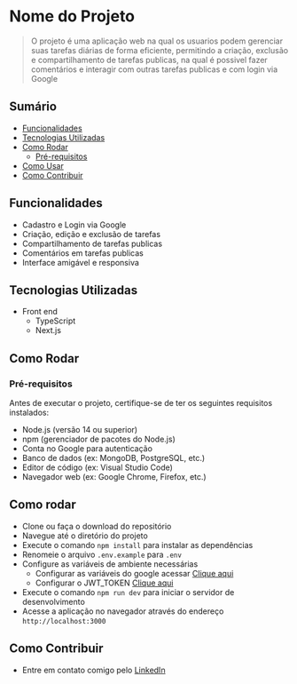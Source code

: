 #  Nome do Projeto

> O projeto é uma aplicação web na qual os usuarios podem gerenciar suas tarefas diárias de forma eficiente, permitindo a criação, exclusão e compartilhamento de tarefas publicas, na qual é possivel fazer comentários e interagir com outras tarefas publicas e com login via Google

## Sumário

- [Funcionalidades](#funcionalidades)
- [Tecnologias Utilizadas](#tecnologias-utilizadas)
- [Como Rodar](#como-rodar)
  - [Pré-requisitos](#pré-requisitos)
- [Como Usar](#como-usar)
- [Como Contribuir](#como-contribuir)


## Funcionalidades

- Cadastro e Login via Google
- Criação, edição e exclusão de tarefas
- Compartilhamento de tarefas publicas
- Comentários em tarefas publicas
- Interface amigável e responsiva

## Tecnologias Utilizadas

- Front end
    - TypeScript
    - Next.js

## Como Rodar
### Pré-requisitos

Antes de executar o projeto, certifique-se de ter os seguintes requisitos instalados:
- Node.js (versão 14 ou superior)
- npm (gerenciador de pacotes do Node.js)
- Conta no Google para autenticação
- Banco de dados (ex: MongoDB, PostgreSQL, etc.)
- Editor de código (ex: Visual Studio Code)
- Navegador web (ex: Google Chrome, Firefox, etc.)

## Como rodar

- Clone ou faça o download do repositório
- Navegue até o diretório do projeto
- Execute o comando `npm install` para instalar as dependências
- Renomeie o arquivo `.env.example` para `.env`
- Configure as variáveis de ambiente necessárias
    - Configurar as variáveis do google acessar [Clique aqui](https://console.developers.google.com/apis/credentials)
    - Configurar o JWT_TOKEN [Clique aqui](https://www.md5hashgenerator.com/)
- Execute o comando `npm run dev` para iniciar o servidor de desenvolvimento
- Acesse a aplicação no navegador através do endereço `http://localhost:3000`

## Como Contribuir

- Entre em contato comigo pelo [LinkedIn](https://www.linkedin.com/in/matheus-rodrigues-mrj/)